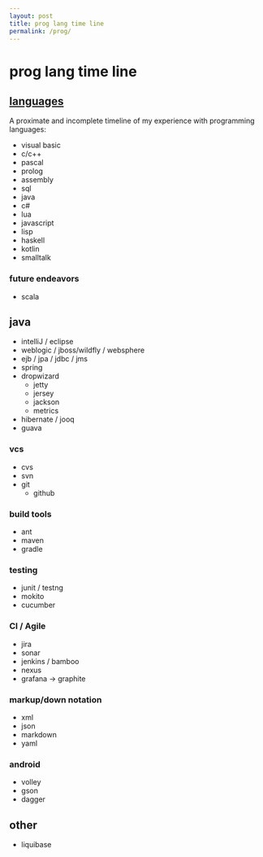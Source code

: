 ```yaml
---
layout: post
title: prog lang time line
permalink: /prog/
---
```


# prog lang time line

## [languages][lang]

A proximate and incomplete timeline of my experience with programming languages:

<div id="timeline"></div>

* visual basic
* c/c++
* pascal
* prolog
* assembly
* sql
* java
* c#
* lua
* javascript
* lisp
* haskell
* kotlin
* smalltalk

### future endeavors
* scala

## java
* intelliJ / eclipse
* weblogic / jboss/wildfly / websphere
* ejb / jpa / jdbc / jms
* spring
* dropwizard
    * jetty
    * jersey
    * jackson
    * metrics
* hibernate / jooq
* guava

### vcs
* cvs 
* svn 
* git
    * github

### build tools
* ant 
* maven 
* gradle

### testing
* junit / testng
* mokito
* cucumber

### CI / Agile
* jira
* sonar
* jenkins / bamboo
* nexus
* grafana -> graphite

### markup/down notation
* xml
* json
* markdown
* yaml

### android
* volley
* gson
* dagger

## other
* liquibase

[lang]: https://exploringdata.github.io/vis/programming-languages-influence-network/

<script type="text/javascript" src="https://www.gstatic.com/charts/loader.js"></script>
<script type="text/javascript">
  google.charts.load('current', {'packages':['timeline']});
  google.charts.setOnLoadCallback(drawChart);
  function drawChart() {
    var container = document.getElementById('timeline');
    var chart = new google.visualization.Timeline(container);
    var dataTable = new google.visualization.DataTable();

    dataTable.addColumn({ type: 'string', id: 'Id' });
    dataTable.addColumn({ type: 'string', id: 'Name' });
    dataTable.addColumn({ type: 'date', id: 'Start' });
    dataTable.addColumn({ type: 'date', id: 'End' });
    dataTable.addRows([
      [ '1', 'Java', new Date('2008-09'), new Date() ],
      [ '2', 'C#', new Date('2009-06'), new Date('2009-09') ],
      [ '2', 'C/C++', new Date('2012-06'), new Date('2013-06') ],
      [ '2', 'Javascript', new Date('2013-06'), new Date('2013-10') ],
      [ '2', 'C#', new Date('2013-10'), new Date('2014-09') ],
      [ '2', 'VB', new Date('2000-09'), new Date('2001-06') ],
      [ '2', 'Pascal', new Date('2005-09'), new Date('2008-06') ],
      [ '3', 'Prolog', new Date('2005-09'), new Date('2008-06') ],
      [ '3', 'asm', new Date('2008-09'), new Date('2009-06') ],
      [ '3', 'Lua', new Date('2012-04'), new Date('2013-08') ],
      [ '2', 'Haskell', new Date('2016-02'), new Date('2016-04') ],
      [ '2', 'Kotlin', new Date('2016-07'), new Date() ],
      [ '3', 'Smalltalk', new Date('2016-09'), new Date() ],
      [ '2', 'C/C++', new Date('2004-07'), new Date('2004-12') ],
    ]);
    var options = {
        timeline: { showRowLabels: false } ,
        height: 180,
    };

    chart.draw(dataTable, options);
  }
</script>